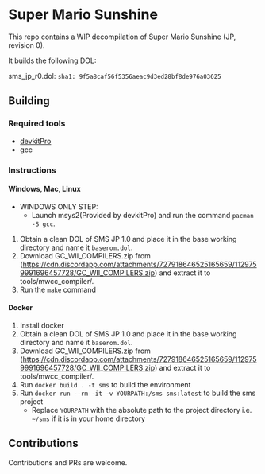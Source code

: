 # Super Mario Sunshine

This repo contains a WIP decompilation of Super Mario Sunshine (JP, revision 0).

It builds the following DOL:

sms_jp_r0.dol: `sha1: 9f5a8caf56f5356aeac9d3ed28bf8de976a03625`

## Building

### Required tools

* [devkitPro](https://devkitpro.org/wiki/Getting_Started)
* gcc

### Instructions

#### Windows, Mac, Linux

* WINDOWS ONLY STEP:
	- Launch msys2(Provided by devkitPro) and run the command `pacman -S gcc`.

1. Obtain a clean DOL of SMS JP 1.0 and place it in the base working directory and name it `baserom.dol`.
2. Download GC_WII_COMPILERS.zip from (https://cdn.discordapp.com/attachments/727918646525165659/1129759991696457728/GC_WII_COMPILERS.zip) and extract it to tools/mwcc_compiler/.
3. Run the `make` command

#### Docker

1. Install docker
2. Obtain a clean DOL of SMS JP 1.0 and place it in the base working directory and name it `baserom.dol`.
3. Download GC_WII_COMPILERS.zip from (https://cdn.discordapp.com/attachments/727918646525165659/1129759991696457728/GC_WII_COMPILERS.zip) and extract it to tools/mwcc_compiler/.
4. Run `docker build . -t sms` to build the environment
5. Run `docker run --rm -it -v YOURPATH:/sms sms:latest` to build the sms project
    * Replace `YOURPATH` with the absolute path to the project directory i.e. `~/sms` if it is in your home directory

## Contributions

Contributions and PRs are welcome.

